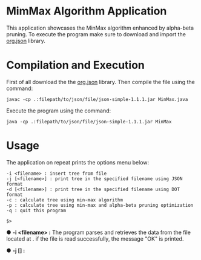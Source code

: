 # MimMax Algorithm Application
This application showcases the MinMax algorithm enhanced by alpha-beta pruning. To execute the program make sure to download and import the [org.json](https://repo1.maven.org/maven2/org/json/json/20230227/json-20230227.jar) library.

# Compilation and Execution
First of all download the the [org.json](https://repo1.maven.org/maven2/org/json/json/20230227/json-20230227.jar) library. Then
compile the file using the command:
```
javac -cp .:filepath/to/json/file/json-simple-1.1.1.jar MinMax.java 
```
Execute the program using the command:
```
java -cp .:filepath/to/json/file/json-simple-1.1.1.jar MinMax
```
# Usage
The application on repeat prints the options menu below:
```
-i <filename> : insert tree from file
-j [<filename>] : print tree in the specified filename using JSON format
-d [<filename>] : print tree in the specified filename using DOT format
-c : calculate tree using min-max algorithm
-p : calculate tree using min-max and alpha-beta pruning optimization
-q : quit this program

$>
```
● **-i \<filename> :** The program parses and retrieves the data from the file located at <filepath>. if
the file is read successfully, the message "OK" is printed.

● **-j \[<filename>\] :**
